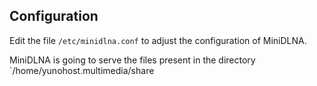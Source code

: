 ## Configuration

Edit the file `/etc/minidlna.conf` to adjust the configuration of MiniDLNA.

MiniDLNA is going to serve the files present in the directory `/home/yunohost.multimedia/share
